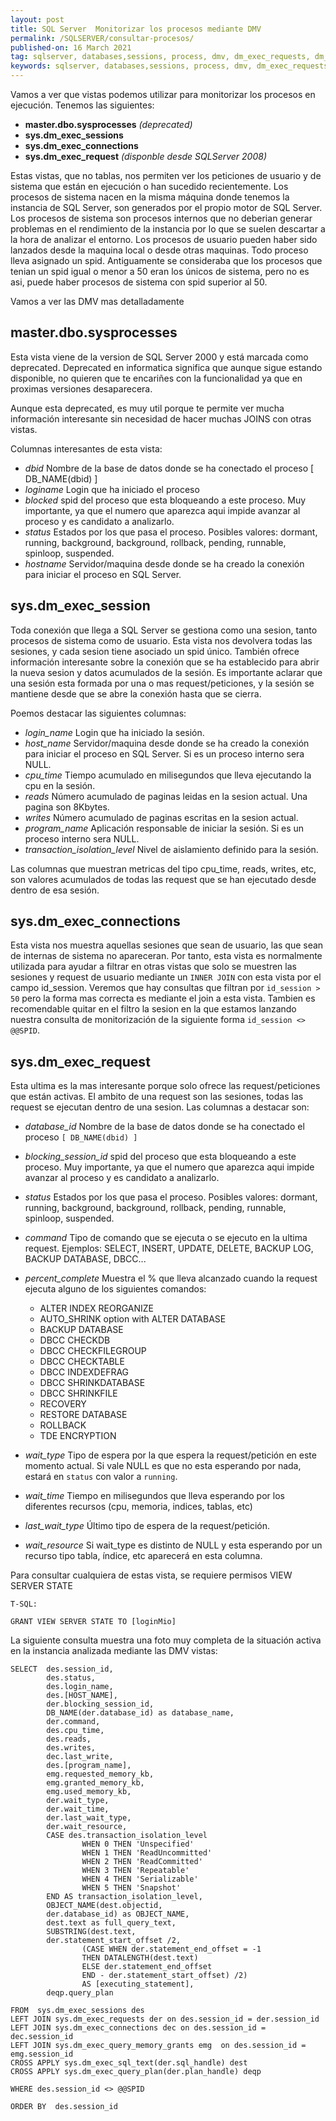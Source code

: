 ```yaml
---
layout: post
title: SQL Server  Monitorizar los procesos mediante DMV
permalink: /SQLSERVER/consultar-procesos/
published-on: 16 March 2021
tag: sqlserver, databases,sessions, process, dmv, dm_exec_requests, dm_exec_connections, dm_exec_sessions
keywords: sqlserver, databases,sessions, process, dmv, dm_exec_requests, dm_exec_connections, dm_exec_sessions 
---
```


Vamos a ver que vistas podemos utilizar para monitorizar los procesos en ejecución. Tenemos las siguientes:

*  **master.dbo.sysprocesses** *(deprecated)*
*  **sys.dm_exec_sessions**
*  **sys.dm_exec_connections**
*  **sys.dm_exec_request**  *(disponble desde SQLServer 2008)*


Estas vistas, que no tablas, nos permiten ver los peticiones de usuario y de sistema que están en ejecución o han sucedido recientemente.
Los procesos de sistema nacen en la misma máquina donde tenemos la instancia de SQL Server, son generados por el propio motor de SQL Server. Los procesos de sistema son procesos internos que no deberian generar problemas en el rendimiento de la instancia por lo que se suelen descartar a la hora de analizar el entorno.
Los procesos de usuario pueden haber sido lanzados desde la maquina local o desde otras maquinas.
Todo proceso lleva asignado un spid. Antiguamente se consideraba que los procesos que tenian un spid igual o menor a 50 eran los únicos de sistema, pero no es asi, puede haber procesos de sistema con spid superior al 50. 

Vamos a ver las DMV mas detalladamente

## master.dbo.sysprocesses 

Esta vista viene de la version de SQL Server 2000 y está marcada como deprecated. Deprecated en informatica significa que aunque sigue estando disponible, no quieren que te encariñes con la funcionalidad ya que en proximas versiones desaparecera.

Aunque esta deprecated, es muy util porque te permite ver mucha información interesante sin necesidad de hacer muchas JOINS con otras vistas.

Columnas interesantes de esta vista:

*  *dbid*      Nombre de la base de datos donde se ha conectado el proceso [ DB_NAME(dbid) ]
*  *loginame*  Login que ha iniciado el proceso
*  *blocked*   spid del proceso que esta bloqueando a este proceso. Muy importante, ya que el numero que aparezca aqui impide avanzar al proceso y es candidato a analizarlo.
*  *status*    Estados por los que pasa el proceso. Posibles valores: dormant, running, background, background, rollback, pending, runnable, spinloop, suspended.
*  *hostname*  Servidor/maquina desde donde se ha creado la conexión para iniciar el proceso en SQL Server.


## sys.dm_exec_session

Toda conexión que llega a SQL Server se gestiona como una sesion, tanto procesos de sistema como de usuario. Esta vista nos devolvera todas las sesiones, y cada sesion tiene asociado un spid único.
También ofrece información interesante sobre la conexión que se ha establecido para abrir la nueva sesion y datos acumulados de la sesión. Es importante aclarar que una sesión esta formada por una o mas request/peticiones, y la sesión se mantiene desde que se abre la conexión hasta que se cierra.

Poemos destacar las siguientes columnas:

- *login_name*    Login que ha iniciado la sesión.
- *host_name*     Servidor/maquina desde donde se ha creado la conexión para iniciar el proceso en SQL Server. Si es un proceso interno sera NULL.
- *cpu_time*      Tiempo acumulado en milisegundos que lleva ejecutando la cpu en la sesión.
- *reads*         Número acumulado de paginas leidas en la sesion actual. Una pagina son 8Kbytes.
- *writes*        Número acumulado de paginas escritas en la sesion actual.  
- *program_name*  Aplicación responsable de iniciar la sesión. Si es un proceso interno sera NULL.
- *transaction_isolation_level* Nivel de aislamiento definido para la sesión.

Las columnas que muestran metricas del tipo cpu_time, reads, writes, etc, son valores acumulados de todas las request que se han ejecutado desde dentro de esa sesión.

## sys.dm_exec_connections

Esta vista nos muestra aquellas sesiones que sean de usuario, las que sean de internas de sistema no apareceran. Por tanto, esta vista es normalmente utilizada para ayudar a filtrar en otras vistas que solo se muestren las sesiones y request de usuario mediante un `INNER JOIN` con esta vista por el campo id_session. Veremos que hay consultas que filtran por `id_session > 50` pero la forma mas correcta es mediante el join a esta vista. Tambien es recomendable quitar en el filtro la sesion en la que estamos lanzando nuestra consulta de monitorización de la siguiente forma `id_session <> @@SPID`.

## sys.dm_exec_request
Esta ultima es la mas interesante  porque solo ofrece las request/peticiones que están activas. El ambito de una request son las sesiones, todas las request se ejecutan dentro de una sesion. Las columnas a destacar son:

- *database_id*      Nombre de la base de datos donde se ha conectado el proceso `[ DB_NAME(dbid) ]`
- *blocking_session_id*   spid del proceso que esta bloqueando a este proceso. Muy importante, ya que el numero que aparezca aqui impide avanzar al proceso y es candidato a analizarlo.
- *status*    Estados por los que pasa el proceso. Posibles valores: dormant, running, background, background, rollback, pending, runnable, spinloop, suspended.
- *command*   Tipo de comando que se ejecuta o se ejecuto en la ultima request. Ejemplos: SELECT, INSERT, UPDATE, DELETE, BACKUP LOG, BACKUP DATABASE, DBCC...
- *percent_complete* Muestra el % que lleva alcanzado cuando la request ejecuta alguno de los siguientes comandos:

    - ALTER INDEX REORGANIZE
    - AUTO_SHRINK option with ALTER DATABASE
    - BACKUP DATABASE
    - DBCC CHECKDB
    - DBCC CHECKFILEGROUP 
    - DBCC CHECKTABLE
    - DBCC INDEXDEFRAG
    - DBCC SHRINKDATABASE
    - DBCC SHRINKFILE
    - RECOVERY
    - RESTORE DATABASE
    - ROLLBACK 
    - TDE ENCRYPTION

- *wait_type*  Tipo de espera por la que espera la request/petición en este momento actual. Si vale NULL es que no esta esperando por nada, estará en `status` con valor a `running`. 
- *wait_time*  Tiempo en milisegundos que lleva esperando por los diferentes recursos (cpu, memoria, indices, tablas, etc) 
- *last_wait_type*  Último tipo de espera de la request/petición.
- *wait_resource*  Si wait_type es distinto de NULL y esta esperando por un recurso tipo tabla, índice, etc aparecerá en esta columna.


Para consultar cualquiera de estas vista, se requiere permisos VIEW SERVER STATE
 
~~~ 
T-SQL:

GRANT VIEW SERVER STATE TO [loginMio] 
~~~


La siguiente consulta muestra una foto muy completa de la situación activa en la instancia analizada mediante las DMV vistas:


~~~ 
SELECT  des.session_id,
        des.status,
        des.login_name,
        des.[HOST_NAME],
        der.blocking_session_id,
        DB_NAME(der.database_id) as database_name,
        der.command,
        des.cpu_time,
        des.reads,
        des.writes,
        dec.last_write,
        des.[program_name],
        emg.requested_memory_kb,
        emg.granted_memory_kb,
        emg.used_memory_kb,
        der.wait_type,
        der.wait_time,
        der.last_wait_type,
        der.wait_resource,
        CASE des.transaction_isolation_level 
                WHEN 0 THEN 'Unspecified' 
                WHEN 1 THEN 'ReadUncommitted' 
                WHEN 2 THEN 'ReadCommitted'
                WHEN 3 THEN 'Repeatable' 
                WHEN 4 THEN 'Serializable' 
                WHEN 5 THEN 'Snapshot' 
        END AS transaction_isolation_level,
        OBJECT_NAME(dest.objectid, 
        der.database_id) as OBJECT_NAME, 
        dest.text as full_query_text,
        SUBSTRING(dest.text, 
        der.statement_start_offset /2,
                (CASE WHEN der.statement_end_offset = -1
                THEN DATALENGTH(dest.text) 
                ELSE der.statement_end_offset 
                END - der.statement_start_offset) /2)
                AS [executing_statement], 
        deqp.query_plan

FROM  sys.dm_exec_sessions des
LEFT JOIN sys.dm_exec_requests der on des.session_id = der.session_id
LEFT JOIN sys.dm_exec_connections dec on des.session_id = dec.session_id
LEFT JOIN sys.dm_exec_query_memory_grants emg  on des.session_id = emg.session_id      
CROSS APPLY sys.dm_exec_sql_text(der.sql_handle) dest
CROSS APPLY sys.dm_exec_query_plan(der.plan_handle) deqp

WHERE des.session_id <> @@SPID

ORDER BY  des.session_id 
~~~




